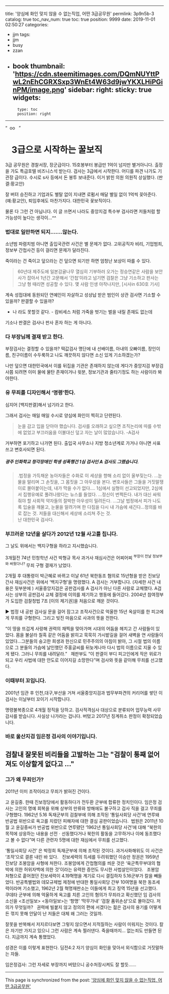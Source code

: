 
---
title: '양심에 화인 맞지 않을 수 없는직업,  어떤 3급공무원'
permlink: 3p9n5b-3
catalog: true
toc_nav_num: true
toc: true
position: 9999
date: 2019-11-01 02:50:27
categories:
- jjm
tags:
- jjm
- busy
- zzan
- book
thumbnail: 'https://cdn.steemitimages.com/DQmNUYttPwL2nEhCGRXSxp3WnEt4W63d9jwYKXLHiPGinPM/image.png'
sidebar:
    right:
        sticky: true
widgets:
    -
        type: toc
        position: right
---


<q>  &nbsp;oo &nbsp; </q>
<h1> &nbsp; &nbsp;3급으로 시작하는 꿀보직</h1></center>

  
3급 공무원은 경찰서장, 장군급이다. 15호봉부터 봉급만 1억이 넘지만 별거아니다.
 출장을 가도 특급호텔 비즈니스석 받는다.
검사는 3급에서 시작한다. 
어디를 파견 나가도 기관장 급이다. 
수시로 s사 등에서 돈 봉투 보내준다. 이거 밝힌 의원  의원직 상실했다. (판결:황교안)

잘 버텨 승진하고 기업과도 별탈 없이 지내면 
로펌서 매달 별일 없이 1억씩 꽂아준다.(예:황교안), 퇴임후에도 마찬가지다. 
대한민국 꽃보직이다. 

물론 다 그런 건 아닙니다. 
이 글 쓰면서 나라도  중앙지검 특수부 검사라면 저들처럼 할 가능성이 높다는 생각이...^^

### 법대로 일만하면 되지.......않는다.
소년범 파렴치범 아니면 출입국관련 사건은 별 문제가 없다. 
고위공직자 비리, 기업범죄, 정보부 간첩사건 등이 걸리면 문제가 달라진다. 

죽이라는 건 죽이고 덮으라는 건 덮으면 되기만 하면 엄청난 보상이 따를 수 있다.
> 60년대 제주도에 일본감귤나무 열심히 기부하러 오가는 정승연같은 사람을 보안사가 잡아서 1년간 고문해서 ‘간첩’이라고 넘기면 검찰은 그냥 기소하고 판사는 그냥 형 때리면 성공할 수 있다. 몇 사람 인생 아작나지만, [시사in 630호 기사]


계속 성접대에 동원되던 연예인이 자살하고 성상납 받은 범인이 상관 검사면 
기소할 수 있을까? 판결할 수 있을까? 

* 나 라도 못할것 같다. - 캄비세스 처럼 가죽을 벗기는 벌을 내릴 존재도 없는데 

기소나 판결은 검사나 판사 혼자 하는 게 아니다. 

### 다 부장님께 결재 받고 한다.

부장검사는 결정할 수 있을까? 
떡값검사 명단에 내 선배이름, 아내의 오빠이름, 장인이름, 친구이름이 수두룩하고 나도 깨끗하지 않다면 소신 있게 기소하겠는가?

나만 덮으면 대한민국에서 이를 뒤집을 기관은 존재하지 않는데
게다가
중앙지검 부장검사쯤 되려면 이미 물에 물탄 존재이거나 윗분, 정보기관과 줄타기정도 하는 사람이라 봐야한다. 
 
### 유 무죄를 디자인해서 ‘명령’한다. 
심지어 [백지판결]해서 넘기라고 한다. 

그래서 검사는 매일 매일 수시로 양심에 화인이 찍히고 단련된다. 

> 눈을 감고 입을 닫아야 했습니다. 검사를 오래하고 싶으면  조직논리에 따를 수밖에 없었고
부끄러움을 이불대신 덮고 자는 날이 많았습니다. -A검사

거부하면 포기하고 나가면 된다. 
출입국 사무소나 지방 청소년계로 가거나 아니면 사표쓰고 변호사되면 된다. 

##### 광주 인화학교 청각장애인 학생 성폭행건 1심 검사인 A 검사도 그랬습니다.
> .법정을 가득채운 농아자들은 수화로 이 세상을 향해 소리 없이 울부짖는다. ...눈물을 말리며 그 손짓을, 그 몸짓을 그 아우성을 본다. 변호사들은 그들을 거짓말쟁이로 몰아붙이는데, 내가 막을 수가 없다....
1심에서 실형이 선고되었지만, 2심에서 집행유예로 풀려나왔다는 뉴스를 들었다. ...정신이 번쩍든다. 내가 대신 싸워줘야 할 사회적 약자들의 절박한 아우성이 밀려든다. ...그날 법정에서 피가 나도록 입술을 깨물고, 눈물을 말려가며 한 다짐을 다시 내 가슴에 새긴다...정의를 바로 잡는 것. 저들을 대신해서 세상에 소리쳐 주는 것.    
난 대한민국 검사다.


###  부끄러운 12년을 살다가 2012년 12월 사고를 칩니다.
그 날도 위에서는 백지구형을 하라고 지시했습니다. 

3개월전 74년 민청학년 사건 박형규 목사 과거사 재심사건은 어찌어찌 <sup>부장이 전날 정보부와 싸웠다나?</sup> 무죄 구형 결재가 났었다. 


2개월 후 대통령이 박근혜로 바뀌고
이날 61년 북한동조 혐의로 15년형을 받은 진보당 간사 재심사건은 위에서 ‘백지구형’을 명령했다. A 검사는 거부합니다. (자세한 사건 내용은 뒷부분에 )
서울중앙지검은 공판검사를 A 검사가 아닌 다른 사람로 교체했다. 
A검사는 상부의 공판검사 교체 결정에 이의를 제기하고 행동에 들어갔다. 
2004년 참여정부가 도입한 검찰청법 7조 [이의 제기권]을 처음으로 깨운 것이다. 

▶ 법정 내 공판 검사실 문을 걸어 잠그고 조작사건으로 억울한 15년 옥살이를 한 피고에게 무죄를 구형한다. 그리고 빚진 마음으로 사과의 뜻을 전한다. 

“이 땅을 뜨겁게 사랑해 권력의 채찍을 맞아가며 
시대의 어둠을 헤치고 간 사람들이 있었다. 
몸을 불살라 칠흑 같은 어둠을 밝히고 묵묵히 가시밭길을 걸어 
새벽을 연 사람들이 있었다...그분들의 숭고한 희생과 헌신으로 
민주주의의 아침이 밝아, 그 시절 법의 이름으로 그 분들의 가슴에 
날인했던 주홍글씨를 뒤늦게나마 다시 법의 이름으로 지울 수 있게 됐다. 
그러니 무죄를 내려달라.” 
 
재판부도 “이 판결이 부디 피고인에게 작은 위로가 되고 우리 사법에 대한 안도로 이어지길 소망한다”며 검사와 뜻을 같이해 무죄를 선고했다. 

### 이때부터 꼬입니다.
2001년 임관 후 인천,대구,부산을 거쳐 서울중앙지검과 법무부파견의 커리어를 쎃던 이 검사는 이날부터 꼬이기 시작합니다. 

명령불복종으로 4개월 정직을 당하고.  검사적격심사 대상으로 분류되어 업무능력 사무감사를 받습니다. 사실상 나가라는 겁니다. 
버텼고 2017년 징계취소 판정이 확정되었습니다. 

### 바로 울산지검 임은정 검사의 이야기입니다. 
검찰내 잘못된 비리들을 고발하는 그는 
"검찰이 통째 없어져도 이상할게 없다고 ..."
---

### 그가 왜 무죄인가?

2011년 이미 조작이라고 무죄가 밝혀진 건이다.

고 윤길중. 한때 진보정당에서 활동하다가 전두환 군부에 합류한 정치인이다. 임은정 검사는 고인의 명예 회복을 위해 상부의 만류와 방해에도 불구하고 검사 직을 걸고 무죄를 구형했다.
 1962년 5.16 독재군부의 검찰부에 의해 조작된 ‘통일사회당 사건’에 연루돼 반공법 위반으로 옥고를 치렀던 피해자에 대한 결심 공판이었습니다. 
 법원은 2011년 10월 고 윤길중씨가 반공법 위반으로 연루됐던 ‘1962년 통일사회당 사건’에 대해 “북한의 목적에 상응하는 내용을 선전ㆍ선동했다거나 북한의 활동을 고무하거나 이에 동조했다고 볼 수 없다”며 다른 관련자 5명에 대한 재심에서 무죄를 선고했다.

‘통일사회당 사건’ 은 박정희 독재군부에 의해 조작된 것이다. 
과거사화해위도 이 사건은 ‘조작’으로 결론 내린 바 있다. 
 
진보세력의 득세를 두려워했던 이승만 정권은 1959년 진보당 조봉암을 사형에 처한다.
조봉암에게 간첩혐의를 씌운 것은 ‘육군특무부대의 협박에 의한 허위자백에 의한 것’이라는 유력한 증언도 무시한 사법살인이었다.
 
조봉암 처형으로 흩어졌던 진보세력이 4.19혁명을 계기로 다시 결집하자 5.16군부가 칼을 빼들었다. 반공특별법와 데모규제법 제정에 반대한 통일사회당 간부 10여명을 북한 동조세력이라며
기소했고, 1962년 2월 혁명재판소는 이들에게 최고 징역 15년을 선고했다.
 
쿠데타 군부에 의해 억울하게 옥고를 치른 고인의 혐의가 무죄라고 확신했던 임 검사의 소신을 <조선일보> <동아일보>는 ‘항명’ ‘막무가내’ ‘검찰 품위손상’으로 몰아갔다. 저의가 무엇일까? 
 
권력에 빌붙지 않고 정의의 편에 서겠다는 젊은 검사의 용기를 어떻게든 꺾지 못해 안달이 난 저들은 대체 왜 그러는 것일까. 

잘못을 반복해서 저지르다보면 그렇지 않으면서 지적질하는 사람이 미워지는 것이다. 
칼은 자기만 가지고 있으니 그런 사람은 계속 찔러댄다.  죽을때까지...
없는죄도 만들면 된다.
지금까지 계속 통했었다.

성경은 이를 이렇게 표현한다. 딤전4:2
자기 양심이 화인을 맞아서 외식함으로 거짓말하는 자들.

임은정검사: 그런 자세로 부장까지 버텼으니 공수처장시켜도 잘 할듯......

- - -

This page is synchronized from the post: ['양심에 화인 맞지 않을 수 없는직업,  어떤 3급공무원'](https://steemit.com/@raah/3p9n5b-3)
